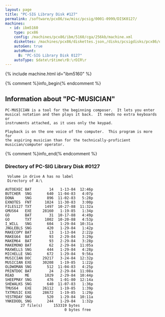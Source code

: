```yaml
---
layout: page
title: "PC-SIG Library Disk #127"
permalink: /software/pcx86/sw/misc/pcsig/0001-0999/DISK0127/
machines:
  - id: ibm5160
    type: pcx86
    config: /machines/pcx86/ibm/5160/cga/256kb/machine.xml
    diskettes: /machines/pcx86/diskettes.json,/disks/pcsigdisks/pcx86/diskettes.json
    autoGen: true
    autoMount:
      B: "PC-SIG Library Disk 0127"
    autoType: $date\r$time\rB:\rDIR\r
---
```


{% include machine.html id="ibm5160" %}

{% comment %}info_begin{% endcomment %}

## Information about "PC-MUSICIAN"

    PC-MUSICIAN is a tool for the beginning composer.  It lets you enter
    musical notation and then plays it back.  It needs no extra keyboards or
    instruments attached, as it uses only the keypad.
    
    Playback is on the one voice of the computer.  This program is more for
    the aspiring musician than for the technically-proficient
    musician/computer operator.
{% comment %}info_end{% endcomment %}


### Directory of PC-SIG Library Disk #0127

     Volume in drive A has no label
     Directory of A:\

    AUTOEXEC BAT        14   1-13-84  12:46p
    BUTCHER  SNG       640  11-04-83   4:07p
    DONA     SNG       896  11-02-83   5:28p
    EXNOTES  FNT      1024  11-30-83   3:00p
    FILES127 TXT      1497  10-27-88  11:32a
    GMUS64   EXE     28160   1-19-85   1:34p
    GO       BAT        31  10-17-88   4:49p
    GO       TXT      1002  10-20-88   4:53p
    I_WILL   SNG       604   1-29-84  10:31a
    JNGLEBLS SNG       420   1-29-84   1:42p
    MAKECOPY BAT        13   1-13-84   2:22p
    MAKEG64  BAT        93   2-29-84   3:29p
    MAKEM64  BAT        93   2-29-84   3:28p
    MAKEMONO BAT        62   2-29-84  11:05a
    MAXWELLS SNG       444   1-29-84   4:28p
    MICHELLE SNG       672   1-29-84   9:56a
    MUSICIAN DOC     29217   3-24-84  12:32p
    MUSICIAN EXE     30208   1-19-85   1:22p
    OLDWOMAN SNG       512  11-04-83   4:25p
    PRINTDOC BAT        24   2-29-84  11:08a
    READ     ME       1029   2-29-84  10:44p
    SHEEPMAY SNG       476   1-01-80  12:14a
    SHEWALKS SNG       640  11-07-83   1:36p
    TMUS64   EXE     26112   1-19-85   1:39p
    TXTMUSIC EXE     28672   1-19-85   1:29p
    YESTRDAY SNG       520   1-29-84  10:11a
    YNKEDODL SNG       244   1-29-84   1:32p
           27 file(s)     153319 bytes
                               0 bytes free
